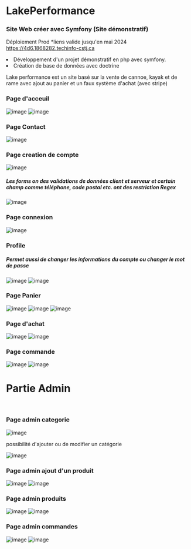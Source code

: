 <h1>LakePerformance</h1>
<h3>Site Web créer avec Symfony (Site démonstratif)</h3>

<label>Déploiement Prod *liens valide jusqu'en mai 2024</label>
https://4d6.1868282.techinfo-cstj.ca

<li>Développement d'un projet démonstratif en php avec symfony.</li>
<li>Création de base de données avec doctrine</li> 

<p>Lake performance est un site basé sur la vente de cannoe, kayak et de rame avec ajout au panier et un faux système d'achat (avec stripe)</p>

<h3>Page d'acceuil</h3>

![image](https://github.com/fouki49/LakePerformance/assets/67130095/36450c21-ff07-4d83-a21d-db17ede6a774)
![image](https://github.com/fouki49/LakePerformance/assets/67130095/57c4bced-99af-48ea-93dc-dfe861d2ceb5)

<h3>Page Contact</h3>

![image](https://github.com/fouki49/LakePerformance/assets/67130095/bb243e9f-226e-44de-a4b4-bce9b7285d13)

<h3>Page creation de compte</h3>

![image](https://github.com/fouki49/LakePerformance/assets/67130095/0479ea06-adb5-442e-a464-6b9d9fb1b238)

<h5>Les forms on des validations de données client et serveur et certain champ comme téléphone, code postal etc. ont des restriction Regex</h5>

![image](https://github.com/fouki49/LakePerformance/assets/67130095/6af095f9-6702-4438-b410-e1e4dfdf2663)

<h3>Page connexion</h3>

![image](https://github.com/fouki49/LakePerformance/assets/67130095/b41aa3ee-98d4-4257-bd5a-861f9154bd5c)

<h3>Profile</h3>
<h5>Permet aussi de changer les informations du compte ou changer le mot de passe</h5>

![image](https://github.com/fouki49/LakePerformance/assets/67130095/dfe6a3d5-6de6-4494-a1b9-8d03a9bdac1b)
![image](https://github.com/fouki49/LakePerformance/assets/67130095/0f1d5693-58f0-47a8-b19c-ddd48bb6fa26)

<h3>Page Panier</h3>

![image](https://github.com/fouki49/LakePerformance/assets/67130095/5f4e883e-f6cd-4646-9b94-60b71186e4b0)
![image](https://github.com/fouki49/LakePerformance/assets/67130095/0d43fafd-f1ce-43cf-98f0-ae1ca7a5859b)
![image](https://github.com/fouki49/LakePerformance/assets/67130095/2a1e4bb8-4a16-4a9d-bc09-9edde387bd6b)

<h3>Page d'achat</h3>

![image](https://github.com/fouki49/LakePerformance/assets/67130095/cc3ef358-a6ba-4580-8c35-371ef754b1dc)
![image](https://github.com/fouki49/LakePerformance/assets/67130095/8b142812-ed86-4721-a1a7-09a9421d7b96)

<h3>Page commande</h3>

![image](https://github.com/fouki49/LakePerformance/assets/67130095/d7e9f9dc-aab3-49d1-a5db-96b41b174a57)
![image](https://github.com/fouki49/LakePerformance/assets/67130095/3782625d-f11d-49aa-ba82-cd16c142bb59)

<h1>Partie Admin</h1>
<br>
<h3>Page admin categorie</h3>

![image](https://github.com/fouki49/LakePerformance/assets/67130095/62094945-78f1-4c0c-b461-e5b15338d12d)

<p>possibilité d'ajouter ou de modifier un catégorie</p>

![image](https://github.com/fouki49/LakePerformance/assets/67130095/bac48608-87e0-4b59-9fec-f251ff98da42)

<h3>Page admin ajout d'un produit</h3>

![image](https://github.com/fouki49/LakePerformance/assets/67130095/c6236dcb-0bdd-4b92-9e3c-68fec5b9dd8d)
![image](https://github.com/fouki49/LakePerformance/assets/67130095/2ad625b1-c82d-4213-b66a-952f5ad026fc)

<h3>Page admin produits</h3>

![image](https://github.com/fouki49/LakePerformance/assets/67130095/22bceeb8-f9b7-459e-9ba0-5047e3c6a2d1)
![image](https://github.com/fouki49/LakePerformance/assets/67130095/e35a697b-fd43-4395-890c-5291d3801d93)

<h3>Page admin commandes</h3>

![image](https://github.com/fouki49/LakePerformance/assets/67130095/e5a3bfa2-1a33-4af5-8e6c-380fb439524d)
![image](https://github.com/fouki49/LakePerformance/assets/67130095/e8df3a43-d2cc-461c-b993-0f2d05f89e7c)

















